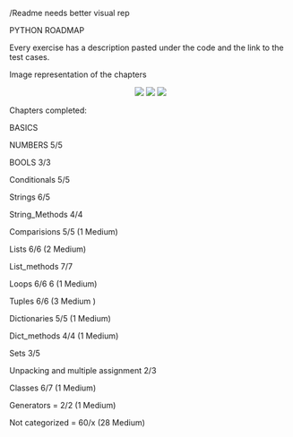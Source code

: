 /Readme needs better visual rep

PYTHON ROADMAP

Every exercise has a description pasted under the code and the link to the test cases.

Image representation of the chapters 
<p align = "center">
  
<img src="https://github.com/mykasero/excercism_practice/assets/58263528/4d720c60-a0e7-43c0-ba77-0385ccf577c0"/>

<img src="https://github.com/mykasero/excercism_practice/assets/58263528/30d3483f-c8b6-4dac-8b3e-d937752e256f"/>

<img src="https://github.com/mykasero/excercism_practice/assets/58263528/191232f0-abb1-4bb1-a7fc-7d9b162aac7a"/>

</p>
Chapters completed:

BASICS

NUMBERS 5/5

BOOLS 3/3

Conditionals 5/5

Strings 6/5

String_Methods 4/4

Comparisions 5/5  (1 Medium)

Lists 6/6 (2 Medium)

List_methods 7/7

Loops 6/6 6 (1 Medium)

Tuples 6/6 (3 Medium )

Dictionaries 5/5 (1 Medium)

Dict_methods 4/4 (1 Medium)

Sets 3/5

Unpacking and multiple assignment 2/3

Classes 6/7 (1 Medium)

Generators = 2/2 (1 Medium)

Not categorized = 60/x (28 Medium)

